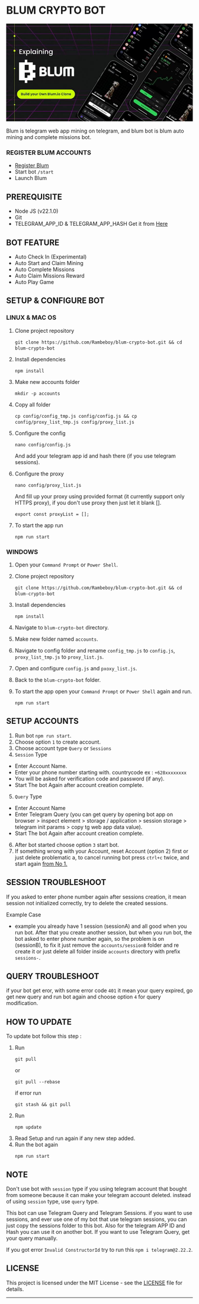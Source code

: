 # BLUM CRYPTO BOT

![blum](assets/img1.png)

Blum is telegram web app mining on telegram, and blum bot is blum auto mining and complete missions bot.

### REGISTER BLUM ACCOUNTS

- [Register Blum](https://t.me/blum/app?startapp=ref_LlFGpzHIGi)
- Start bot `/start`
- Launch Blum

## PREREQUISITE

- Node JS (v22.1.0)
- Git
- TELEGRAM_APP_ID & TELEGRAM_APP_HASH Get it from [Here](https://my.telegram.org/auth?to=apps)

## BOT FEATURE

- Auto Check In (Experimental)
- Auto Start and Claim Mining
- Auto Complete Missions
- Auto Claim Missions Reward
- Auto Play Game

## SETUP & CONFIGURE BOT

### LINUX & MAC OS

1. Clone project repository
   ```
   git clone https://github.com/Rambeboy/blum-crypto-bot.git && cd blum-crypto-bot
   ```

2. Install dependencies
   ```
   npm install
   ```
   
3. Make new accounts folder
   ```
   mkdir -p accounts
   ```

4. Copy all folder
   ```
   cp config/config_tmp.js config/config.js && cp config/proxy_list_tmp.js config/proxy_list.js
   ```

5. Configure the config
   ```
   nano config/config.js
   ```
   And add your telegram app id and hash there (if you use telegram sessions).

6. Configure the proxy
   ```
   nano config/proxy_list.js
   ```
   And fill up your proxy using provided format (it currently support only HTTPS proxy), if you don't use proxy then just let it blank [].

   ```
   export const proxyList = [];
   ```

8. To start the app run
   ```
   npm run start
   ```

### WINDOWS

1. Open your `Command Prompt` or `Power Shell`.
2. Clone project repository
   ```
   git clone https://github.com/Rambeboy/blum-crypto-bot.git && cd blum-crypto-bot
   ```
3. Install dependencies
   ```
   npm install
   ```
4. Navigate to `blum-crypto-bot` directory.
5. Make new folder named `accounts`.
6. Navigate to config folder and rename `config_tmp.js` to `config.js`, `proxy_list_tmp.js` to `proxy_list.js`.
7. Open and configure `config.js` and `pxoxy_list.js`.
8. Back to the `blum-crypto-bot` folder.
9. To start the app open your `Command Prompt` or `Power Shell` again and run.
    
   ```
   npm run start
   ```

## SETUP ACCOUNTS

1. Run bot `npm run start`.
2. Choose option `1` to create account.
3. Choose account type `Query` or `Sessions`
4. `Session` Type
- Enter Account Name.
- Enter your phone number starting with. countrycode ex : `+628xxxxxxxx`
- You will be asked for verification code and password (if any).
- Start The bot Again after account creation complete.
5. `Query` Type
- Enter Account Name
- Enter Telegram Query (you can get query by opening bot app on browser > inspect element > storage / application > session storage > telegram init params > copy tg web app data value).
- Start The bot Again after account creation complete.
6. After bot started choose option `3` start bot.
7. If something wrong with your Account, reset Account (option 2) first or just delete problematic a, to cancel running bot press `ctrl+c` twice, and start again [from No 1.](#setup-accounts)
   

## SESSION TROUBLESHOOT
If you asked to enter phone number again after sessions creation, it mean session not initialized correctly, try to delete the created sessions. 

Example Case
- example you already have 1 session (sessionA) and all good when you run bot. After that you create another session, but when you run bot, the bot asked to enter phone number again, so the problem is on (sessionB), to fix it just remove the `accounts/sessionB` folder and re create it or just delete all folder inside `accounts` directory with prefix `sessions-`.

## QUERY TROUBLESHOOT
if your bot get eror, with some error code `401` it mean your query expired, go get new query and run bot again and choose option `4` for query modification. 

## HOW TO UPDATE

To update bot follow this step :
1. Run
   ```
   git pull
   ```
   or
   ```
   git pull --rebase
   ```
   if error run 
   ```
   git stash && git pull
   ```
2. Run
   ```
   npm update
   ```
3. Read Setup and run again if any new step added.
4. Run the bot again
   ```
   npm run start
   ```

## NOTE

Don't use bot with `session` type if you using telegram account that bought from someone because it can make your telegram account deleted. instead of using `session` type, use `query` type.

This bot can use Telegram Query and Telegram Sessions. if you want to use sessions, and ever use one of my bot that use telegram sessions, you can just copy the sessions folder to this bot. Also for the telegram APP ID and Hash you can use it on another bot. If you want to use Telegram Query, get your query manually.

If you got error `Invalid ConstructorId` try to run this ```npm i telegram@2.22.2```.

## LICENSE

This project is licensed under the MIT License - see the [LICENSE](LICENSE) file for details.

---

